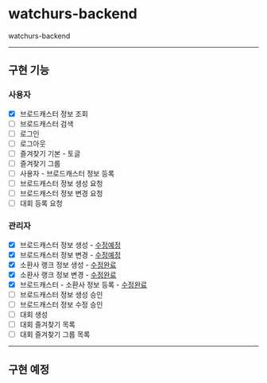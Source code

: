 # watchurs-backend

watchurs-backend

---

## 구현 기능

### 사용자

- [x] 브로드캐스터 정보 조회
- [ ] 브로드캐스터 검색
- [ ] 로그인
- [ ] 로그아웃
- [ ] 즐겨찾기 기본 - 토글
- [ ] 즐겨찾기 그룹
- [ ] 사용자 - 브로드캐스터 정보 등록
- [ ] 브로드캐스터 정보 생성 요청
- [ ] 브로드캐스터 정보 변경 요청
- [ ] 대회 등록 요청

### 관리자

- [x] 브로드캐스터 정보 생성 - [수정예정](https://github.com/Nanjae/watchurs-backend/blob/master/src/api/Broadcaster/setBroadcaster/setBroadcaster.js)
- [x] 브로드캐스터 정보 변경 - [수정예정](https://github.com/Nanjae/watchurs-backend/blob/master/src/api/Broadcaster/setBroadcaster/setBroadcaster.js)
- [x] 소환사 랭크 정보 생성 - [수정완료](https://github.com/Nanjae/watchurs-backend/blob/master/src/api/Summoner/setSummoner/setSummoner.js)
- [x] 소환사 랭크 정보 변경 - [수정완료](https://github.com/Nanjae/watchurs-backend/blob/master/src/api/Summoner/setSummoner/setSummoner.js)
- [x] 브로드캐스터 - 소환사 정보 등록 - [수정완료](https://github.com/Nanjae/watchurs-backend/blob/master/src/api/Summoner/setSummoner/setSummoner.js)
- [ ] 브로드캐스터 정보 생성 승인
- [ ] 브로드캐스터 정보 수정 승인
- [ ] 대회 생성
- [ ] 대회 즐겨찾기 목록
- [ ] 대회 즐겨찾기 그룹 목록

---

## 구현 예정
